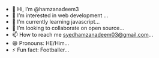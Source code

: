 - 👋 Hi, I’m @hamzanadeem3
- 👀 I’m interested in web development ...
- 🌱 I’m currently learning javascript...
- 💞️ I’m looking to collaborate on open source...
- 📫 How to reach me syedhamzanadeem03@gmail.com...
- 😄 Pronouns: HE/Him...
- ⚡ Fun fact: Footballer...

<!---
hamzanadeem3/hamzanadeem3 is a ✨ special ✨ repository because its `README.md` (this file) appears on your GitHub profile.
You can click the Preview link to take a look at your changes.
--->
